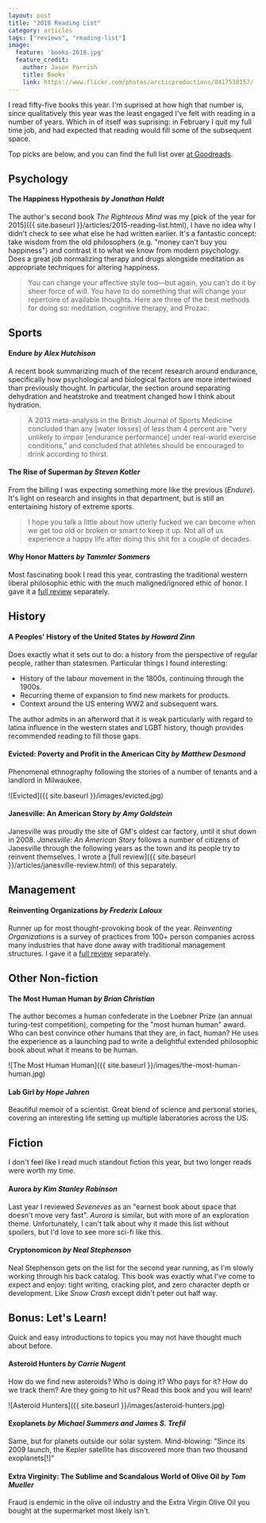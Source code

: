 ```yaml
---
layout: post
title: "2018 Reading List"
category: articles
tags: ["reviews", "reading-list"]
image:
  feature: 'books-2018.jpg'
  feature_credit:
    author: Jason Parrish
    title: Books
    link: https://www.flickr.com/photos/arcticproductions/8417538157/
---
```


I read fifty-five books this year. I'm suprised at how high that number is,
since qualitatively this year was the least engaged I've felt with reading in a
number of years. Which in of itself was suprising: in February I quit my full
time job, and had expected that reading would fill some of the subsequent
space.

Top picks are below, and you can find the full list over [at
Goodreads](https://www.goodreads.com/review/list/2875383-xavier-shay?shelf=read&sort=date_read).

## Psychology

#### The Happiness Hypothesis _by Jonathan Haldt_

The author's second book _The Righteous Mind_ was my [pick of the year for
2015]({{ site.baseurl }}/articles/2015-reading-list.html), I have no idea why I
didn't check to see what else he had written earlier. It's a fantastic concept:
take wisdom from the old philosophers (e.g. "money can't buy you happiness")
and contrast it to what we know from modern psychology. Does a great job
normalizing therapy and drugs alongside meditation as appropriate techniques
for altering happiness.

> You can change your affective style too—but again, you can’t do it by sheer
> force of will. You have to do something that will change your repertoire of
> available thoughts. Here are three of the best methods for doing so:
> meditation, cognitive therapy, and Prozac.

## Sports

#### Endure _by Alex Hutchison_

A recent book summarizing much of the recent research around endurance,
specifically how psychological and biological factors are more intertwined than
previously thought. In particular, the section around separating dehydration
and heatstroke and treatment changed how I think about hydration.

> A 2013 meta-analysis in the British Journal of Sports Medicine concluded than
> any [water losses] of less than 4 percent are “very unlikely to impair
> [endurance performance] under real-world exercise conditions,” and concluded
> that athletes should be encouraged to drink according to thirst.

#### The Rise of Superman _by Steven Kotler_

From the billing I was expecting something more like the previous (_Endure_).
It's light on research and insights in that department, but is still an
entertaining history of extreme sports.

> I hope you talk a little about how utterly fucked we can become when we get
> too old or broken or smart to keep it up. Not all of us experience a happy
> life after doing this shit for a couple of decades.

#### Why Honor Matters _by Tammler Sommers_

Most fascinating book I read this year, contrasting the traditional western
liberal philosophic ethic with the much maligned/ignored ethic of honor. I gave
it a [full review]({{site.baseurl}}/articles/why-honor-matters-review.html)
separately.


## History

#### A Peoples' History of the United States _by Howard Zinn_

Does exactly what it sets out to do: a history from the perspective of regular
people, rather than statesmen. Particular things I found interesting:

* History of the labour movement in the 1800s, continuing through the 1900s.
* Recurring theme of expansion to find new markets for products.
* Context around the US entering WW2 and subsequent wars.

The author admits in an afterword that it is weak particularly with regard to
latina influence in the western states and LGBT history, though provides
recommended reading to fill those gaps.

#### Evicted: Poverty and Profit in the American City _by Matthew Desmond_

Phenomenal ethnography following the stories of a number of tenants and a
landlord in Milwaukee.

![Evicted]({{ site.baseurl }}/images/evicted.jpg)

#### Janesville: An American Story _by Amy Goldstein_

Janesville was proudly the site of GM's oldest car factory, until it shut down
in 2008. _Janesville: An American Story_ follows a number of citizens of
Janesville through the following years as the town and its people try to
reinvent themselves. I wrote a [full review]({{ site.baseurl }}/articles/janesville-review.html) of this separately.

## Management

#### Reinventing Organizations _by Frederix Laloux_

Runner up for most thought-provoking book of the year. _Reinventing
Organizations_ is a survey of practices from 100+ person companies across many
industries that have done away with traditional management structures. I gave
it a [full
review]({{site.baseurl}}/articles/reinventing-organizations-review.html)
separately.


## Other Non-fiction

#### The Most Human Human _by Brian Christian_

The author becomes a human confederate in the Loebner Prize (an annual turing-test
competition), competing for the "most human human" award. Who can best convince
other humans that they are, in fact, human? He uses the experience as a
launching pad to write a delightful extended philosophic book about what it
means to be human.

![The Most Human Human]({{ site.baseurl }}/images/the-most-human-human.jpg)

#### Lab Girl _by Hope Jahren_

Beautiful memoir of a scientist. Great blend of science and personal stories,
covering an interesting life setting up multiple laboratories across the US.

## Fiction

I don't feel like I read much standout fiction this year, but two longer reads
were worth my time.

#### Aurora _by Kim Stanley Robinson_

Last year I reviewed _Seveneves_ as an "earnest book about space that doesn't
move very fast". _Aurora_ is similar, but with more of an exploration theme.
Unfortunately, I can't talk about why it made this list without spoilers, but
I'd love to see more sci-fi like this.

#### Cryptonomicon _by Neal Stephenson_

Neal Stephenson gets on the list for the second year running, as I'm slowly
working through his back catalog. This book was exactly what I've come to
expect and enjoy: tight writing, cracking plot, and zero character depth or
development. Like _Snow Crash_ except didn't peter out half way.

## Bonus: Let's Learn!

Quick and easy introductions to topics you may not have thought much about
before.

#### Asteroid Hunters _by Carrie Nugent_

How do we find new asteroids? Who is doing it? Who pays for it? How do we track
them? Are they going to hit us? Read this book and you will learn!

![Asteroid Hunters]({{ site.baseurl }}/images/asteroid-hunters.jpg)

#### Exoplanets _by Michael Summers and James S. Trefil_

Same, but for planets outside our solar system. Mind-blowing: "Since its 2009 launch, the Kepler satellite has discovered more than two thousand exoplanets[!]"

#### Extra Virginity: The Sublime and Scandalous World of Olive Oil _by Tom Mueller_

Fraud is endemic in the olive oil industry and the Extra Virgin Olive Oil you
bought at the supermarket most likely isn't.
